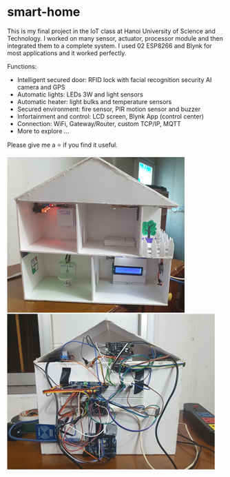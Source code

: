 # smart-home
This is my final project in the IoT class at Hanoi University of Science and Technology. I worked on many sensor, actuator, processor module and then integrated them to a complete system. I used 02 ESP8266 and Blynk for most applications and it worked perfectly.

Functions:
- Intelligent secured door: RFID lock with facial recognition security AI camera and GPS
- Automatic lights: LEDs 3W and light sensors
- Automatic heater: light bulks and temperature sensors
- Secured environment: fire sensor, PIR motion sensor and buzzer
- Infortainment and control: LCD screen, Blynk App (control center)
- Connection: WiFi, Gateway/Router, custom TCP/IP, MQTT
- More to explore ...

Please give me a ⭐ if you find it useful.

![home front](./home_front.png)
![home back](./home_back.png)
